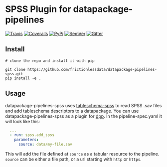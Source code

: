 # SPSS Plugin for datapackage-pipelines

[![Travis](https://img.shields.io/travis/frictionlessdata/datapackage-pipelines-spss/master.svg)](https://travis-ci.org/frictionlessdata/datapackage-pipelines-spss)
[![Coveralls](http://img.shields.io/coveralls/frictionlessdata/datapackage-pipelines-spss/master.svg)](https://coveralls.io/r/frictionlessdata/datapackage-pipelines-spss?branch=master)
[![PyPi](https://img.shields.io/pypi/v/datapackage-pipelines-spss.svg)](https://pypi.python.org/pypi/datapackage-pipelines-spss)
[![SemVer](https://img.shields.io/badge/versions-SemVer-brightgreen.svg)](http://semver.org/)
[![Gitter](https://img.shields.io/gitter/room/frictionlessdata/chat.svg)](https://gitter.im/frictionlessdata/chat)

## Install

```
# clone the repo and install it with pip

git clone https://github.com/frictionlessdata/datapackage-pipelines-spss.git
pip install -e .
```

## Usage

datapackage-pipelines-spss uses [tableschema-spss](https://github.com/frictionlessdata/tableschema-spss-py) to read SPSS .sav files and add tableschema descriptors to a datapackage. You can use datapackage-pipelines-spss as a plugin for [dpp](https://github.com/frictionlessdata/datapackage-pipelines#datapackage-pipelines). In the pipeline-spec.yaml it will look like this:

```yaml
  ...
  - run: spss.add_spss
    parameters:
      source: data/my-file.sav
```

This will add the file defined at `source` as a tabular resource to the pipeline. `source` can be either a file path, or a url starting with `http` or `https`.

